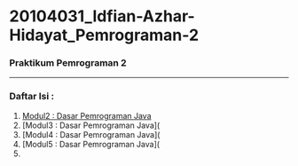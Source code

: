 # 20104031_Idfian-Azhar-Hidayat_Pemrograman-2

### Praktikum Pemrograman 2

<hr>

### Daftar Isi :
1. [Modul2 : Dasar Pemrograman Java](https://github.com/iddfian/20104031_Idfian-Azhar-Hidayat_Pemrograman-2/tree/Modul2)
2. [Modul3 : Dasar Pemrograman Java](
3. [Modul4 : Dasar Pemrograman Java](
4. [Modul5 : Dasar Pemrograman Java](
5. 
